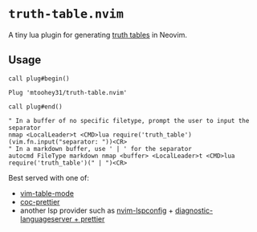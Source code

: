 # `truth-table.nvim`

A tiny lua plugin for generating [truth tables](https://en.wikipedia.org/wiki/Truth_table) in Neovim.

## Usage

```vim
call plug#begin()

Plug 'mtoohey31/truth-table.nvim'

call plug#end()

" In a buffer of no specific filetype, prompt the user to input the separator
nmap <LocalLeader>t <CMD>lua require('truth_table')(vim.fn.input("separator: "))<CR>
" In a markdown buffer, use ' | ' for the separator
autocmd FileType markdown nmap <buffer> <LocalLeader>t <CMD>lua require('truth_table')(" | ")<CR>
```

Best served with one of:

- [vim-table-mode](https://github.com/dhruvasagar/vim-table-mode)
- [coc-prettier](https://github.com/neoclide/coc-prettier)
- another lsp provider such as [nvim-lspconfig](https://github.com/neovim/nvim-lspconfig) + [diagnostic-languageserver + prettier](https://github.com/iamcco/diagnostic-languageserver/wiki/Formatters#prettier)

